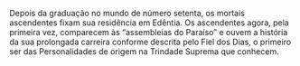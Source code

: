 ﻿Depois da graduação no mundo de número setenta, os mortais ascendentes fixam sua residência em Edêntia. Os ascendentes agora, pela primeira vez, comparecem às “assembleias do Paraíso” e ouvem a história da sua prolongada carreira conforme descrita pelo Fiel dos Dias, o primeiro ser das Personalidades de origem na Trindade Suprema que conhecem.